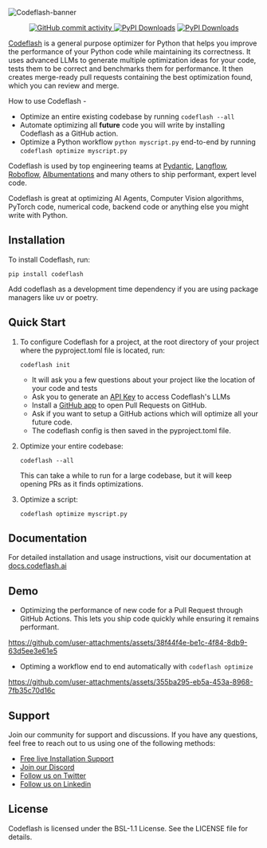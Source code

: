 ![Codeflash-banner](https://i.postimg.cc/GmPRC52t/Codeflash-banner.png)
<p align="center">
   <a href="https://github.com/codeflash-ai/codeflash">
    <img src="https://img.shields.io/github/commit-activity/m/codeflash-ai/codeflash" alt="GitHub commit activity">
  </a>
  <a href="https://pypi.org/project/codeflash/"><img src="https://static.pepy.tech/badge/codeflash" alt="PyPI Downloads"></a>
  <a href="https://pypi.org/project/codeflash/">
    <img src="https://img.shields.io/pypi/v/codeflash?label=PyPI%20version" alt="PyPI Downloads">
  </a>
</p>

[Codeflash](https://www.codeflash.ai) is a general purpose optimizer for Python that helps you improve the performance of your Python code while maintaining its correctness.
It uses advanced LLMs to generate multiple optimization ideas for your code, tests them to be correct and benchmarks them for performance. It then creates merge-ready pull requests containing the best optimization found, which you can review and merge.

How to use Codeflash -
- Optimize an entire existing codebase by running `codeflash --all`
- Automate optimizing all __future__ code you will write by installing Codeflash as a GitHub action.
- Optimize a Python workflow `python myscript.py` end-to-end by running `codeflash optimize myscript.py`

Codeflash is used by top engineering teams at [Pydantic](https://github.com/pydantic/pydantic/pulls?q=is%3Apr+author%3Amisrasaurabh1+is%3Amerged), [Langflow](https://github.com/langflow-ai/langflow/issues?q=state%3Aclosed%20is%3Apr%20author%3Amisrasaurabh1), [Roboflow](https://github.com/roboflow/inference/pulls?q=is%3Apr+is%3Amerged+codeflash+sort%3Acreated-asc), [Albumentations](https://github.com/albumentations-team/albumentations/issues?q=state%3Amerged%20is%3Apr%20author%3Akrrt7%20OR%20state%3Amerged%20is%3Apr%20author%3Aaseembits93%20) and many others to ship performant, expert level code.

Codeflash is great at optimizing AI Agents, Computer Vision algorithms, PyTorch code, numerical code, backend code or anything else you might write with Python.


## Installation

To install Codeflash, run:

```
pip install codeflash
```
Add codeflash as a development time dependency if you are using package managers like uv or poetry.
## Quick Start


1. To configure Codeflash for a project, at the root directory of your project where the pyproject.toml file is located, run:
   ```
   codeflash init
   ```
   - It will ask you a few questions about your project like the location of your code and tests
   - Ask you to generate an [API Key](https://app.codeflash.ai/app/apikeys) to access Codeflash's LLMs
   - Install a [GitHub app](https://github.com/apps/codeflash-ai/installations/select_target) to open Pull Requests on GitHub.
   - Ask if you want to setup a GitHub actions which will optimize all your future code.
   - The codeflash config is then saved in the pyproject.toml file.
   
2. Optimize your entire codebase:
   ```
   codeflash --all
   ```
   This can take a while to run for a large codebase, but it will keep opening PRs as it finds optimizations.
3. Optimize a script:
   ```
   codeflash optimize myscript.py
   ```

## Documentation
For detailed installation and usage instructions, visit our documentation at [docs.codeflash.ai](https://docs.codeflash.ai)

## Demo


- Optimizing the performance of new code for a Pull Request through GitHub Actions. This lets you ship code quickly while ensuring it remains performant.

https://github.com/user-attachments/assets/38f44f4e-be1c-4f84-8db9-63d5ee3e61e5

- Optiming a workflow end to end automatically with `codeflash optimize`


https://github.com/user-attachments/assets/355ba295-eb5a-453a-8968-7fb35c70d16c



## Support

Join our community for support and discussions. If you have any questions, feel free to reach out to us using one of the following methods:

- [Free live Installation Support](https://calendly.com/codeflash-saurabh/codeflash-setup)
- [Join our Discord](https://www.codeflash.ai/discord)
- [Follow us on Twitter](https://x.com/codeflashAI)
- [Follow us on Linkedin](https://www.linkedin.com/in/saurabh-misra/)

## License

Codeflash is licensed under the BSL-1.1 License. See the LICENSE file for details.
